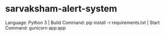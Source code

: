 # sarvaksham-alert-system
Language: Python 3 | Build Command: pip install -r requirements.txt | Start Command: gunicorn app:app
